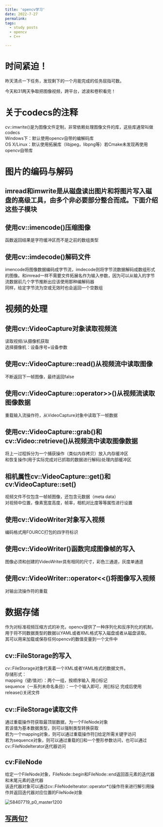 ```yaml
---
title: 'opencv学习'
date: 2022-7-27
permalink: 
tags:
  - study posts
  - opencv
  - C++

---
```


# 时间紧迫！     

昨天清点一下任务，发现剩下的一个月能完成的任务屈指可数。      

今天和31两天争取把图像视频，跨平台，滤波和卷积看完！     

# 关于codecs的注释    
cv::imwrite()是为图像文件定制，非常依赖处理图像文件的库，这些库通常叫做codecs      
Windows下：默认使用opencv自带的编解码库       
OS X/Linux：默认使用拓展库（libjpeg，libpng等）若Cmake未发现再使用opencv自带库    


# 图片的编码与解码     
## imread和imwrite是从磁盘读出图片和将图片写入磁盘的高级工具，由多个非必要部分整合而成。下面介绍这些子模块        

## 使用cv::imencode()压缩图像         
函数返回结果是字符缓冲区而不是之前的数组类型    

## 使用cv::imdecode()解码文件     
imencode将图像数据编码成字节流，imdecode则将字节流数据解码成数组形式的图像。和imread一样不需要文件拓展名作为输入参数，因为可以从输入的字节流数据前几个字节推断出应该使用那种编解码器     
同样，给定字节流为空或无效时也会返回一个空数组      

# 视频的处理     
## 使用cv::VideoCapture对象读取视频流      
读取视频/从摄像机获取     
选择摄像机：设备序号+设备参数     

## 使用cv::VideoCapture::read()从视频流中读取图像       
不断返回下一帧图像，最终返回false            

## 使用cv::VideoCapture::operator>>()从视频流读取图像数据       
重载输入流操作符，从VideoCapture对象中读取下一帧数据       

## 使用cv::VideoCapture::grab()和cv::Video::retrieve()从视频流中读取图像数据     
将上一过程拆分为一个捕获操作（类似内存拷贝）放入内存缓冲区     
和恢复操作(用于实际完成对已抓取的数据进行解码)处理内部缓冲区            

## 相机属性cv::VideoCapture::get()和cv:VideoCapture::set()          
视频文件不仅包含一帧帧图像，还包含元数据（meta data）     
对视频中位置，像素宽度高度，帧率，相机对比度等等属性进行设置          

## 使用cv::VideoWriter对象写入视频      
编码格式用FOURCC打包的四字符标识         


## 使用cv::VideoWriter()函数完成图像帧的写入      
图像必须和创建的VideoWriter具有相同的尺寸，彩色三通道，灰度单通道         

## 使用cv::VideoWriter::operator<<()将图像写入视频        
对输出流操作符的重载        

# 数据存储     
作为对标准视频压缩方式的补充，opencv提供了一种序列化和反序列化的机制，用于将不同数据类型的数据以YAML或者XML格式写入磁盘或者从磁盘读取。             
其可以用来加载或保存任何opencv的数值变量到一个文件中      

## cv::FileStorage的写入      
cv::FileStorage对象代表着一个XML或者YAML格式的数据文件。    
存储形式：  
mapping（键/值对）：两个一组，按顺序输入 用{}标记    
sequence（一系列未命名条目）：一个个输入即可，用[]标记
完成后使用release()关闭文件    

## cv::FileStorage读取文件    
通过重载操作符获取最顶层数据，为一个FileNode对象      
若该值为基本数据类型，则可以强制类型转换获取       
若为一个mapping对象，则可以通过重载操作符[]给定所需关键字访问      
若为sequence对象，则可以通过重载的[]和一个整形参数访问，也可以通过cv::FileNodeIterator迭代器访问        


## cv:FileNode      
给定一个FileNode对象，FileNode::begin和FileNode::end返回首元素的迭代器和末尾元素的迭代器       
该迭代器对象可以通过cv::FileNodeIterator::operator*()操作符来进行解引用操作并返回迭代器对应位置的FileNode对象      

![58407719_p0_master1200](https://user-images.githubusercontent.com/92584983/181398427-5b549a47-24a6-4d18-b836-3b5f5200bd35.jpg)         



## [写两句?](https://github.com/HEA1OR/HEA1OR.github.io/tree/master/_posts)




